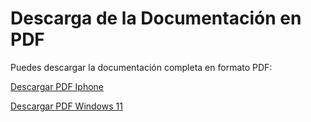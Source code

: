 # Descarga de la Documentación en PDF

Puedes descargar la documentación completa en formato PDF:

[Descargar PDF Iphone](Especificaciones_iphone16.pdf)

[Descargar PDF Windows 11](Instalacion_windows11.pdf)